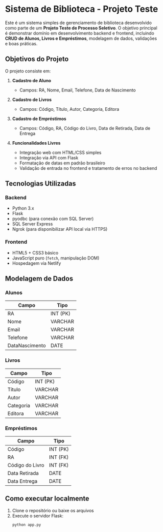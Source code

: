 # Sistema de Biblioteca - Projeto Teste

Este é um sistema simples de gerenciamento de biblioteca desenvolvido como parte de um **Projeto Teste de Processo Seletivo**. O objetivo principal é demonstrar domínio em desenvolvimento backend e frontend, incluindo **CRUD de Alunos, Livros e Empréstimos**, modelagem de dados, validações e boas práticas.

## Objetivos do Projeto

O projeto consiste em:

1. **Cadastro de Aluno**
   - Campos: RA, Nome, Email, Telefone, Data de Nascimento

2. **Cadastro de Livros**
   - Campos: Código, Título, Autor, Categoria, Editora

3. **Cadastro de Empréstimos**
   - Campos: Código, RA, Código do Livro, Data de Retirada, Data de Entrega

4. **Funcionalidades Livres**
   - Integração web com HTML/CSS simples
   - Integração via API com Flask
   - Formatação de datas em padrão brasileiro
   - Validação de entrada no frontend e tratamento de erros no backend

## Tecnologias Utilizadas

### Backend
- Python 3.x
- Flask
- pyodbc (para conexão com SQL Server)
- SQL Server Express
- Ngrok (para disponibilizar API local via HTTPS)

### Frontend
- HTML5 + CSS3 básico
- JavaScript puro (`fetch`, manipulação DOM)
- Hospedagem via Netlify

## Modelagem de Dados

### Alunos
| Campo            | Tipo        |
|------------------|-------------|
| RA               | INT (PK)    |
| Nome             | VARCHAR     |
| Email            | VARCHAR     |
| Telefone         | VARCHAR     |
| DataNascimento   | DATE        |

### Livros
| Campo            | Tipo        |
|------------------|-------------|
| Código           | INT (PK)    |
| Título           | VARCHAR     |
| Autor            | VARCHAR     |
| Categoria        | VARCHAR     |
| Editora          | VARCHAR     |

### Empréstimos
| Campo            | Tipo        |
|------------------|-------------|
| Código           | INT (PK)    |
| RA               | INT (FK)    |
| Código do Livro  | INT (FK)    |
| Data Retirada    | DATE        |
| Data Entrega     | DATE        |


## Como executar localmente

1. Clone o repositório ou baixe os arquivos
2. Execute o servidor Flask:
   ```bash
   python app.py
